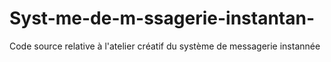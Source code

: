 # Syst-me-de-m-ssagerie-instantan-
Code source relative à l'atelier créatif du système de messagerie instannée
